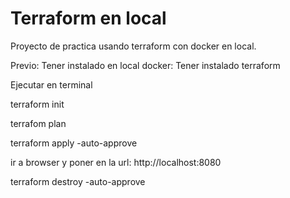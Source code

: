 # Terraform en local
Proyecto de practica usando terraform con docker en local.

Previo: 
Tener instalado en local docker:
Tener instalado terraform

Ejecutar en terminal

terraform init

terrafom plan

terraform apply -auto-approve

ir a browser y poner en la url: http://localhost:8080

terraform destroy -auto-approve